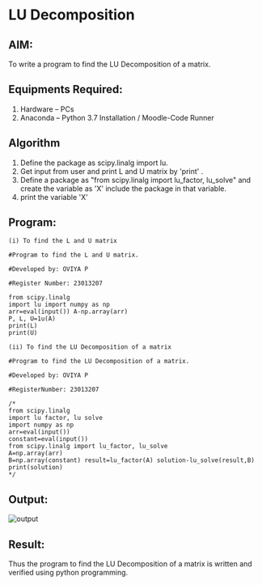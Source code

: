 # LU Decomposition 

## AIM:
To write a program to find the LU Decomposition of a matrix.

## Equipments Required:
1. Hardware – PCs
2. Anaconda – Python 3.7 Installation / Moodle-Code Runner

## Algorithm
1. Define the package as scipy.linalg import lu.
2. Get input from user and print L and U matrix by 'print' .
3. Define a package as "from scipy.linalg import lu_factor, lu_solve" and create the variable as 'X' include the package in that variable.
4. print the variable 'X'


## Program:
```
(i) To find the L and U matrix

#Program to find the L and U matrix.

#Developed by: OVIYA P

#Register Number: 23013207

from scipy.linalg
import lu import numpy as np
arr=eval(input()) A-np.array(arr)
P, L, U=1u(A)
print(L)
print(U)

(ii) To find the LU Decomposition of a matrix

#Program to find the LU Decomposition of a matrix.

#Developed by: OVIYA P

#RegisterNumber: 23013207

/*
from scipy.linalg
import lu factor, lu solve
import numpy as np
arr=eval(input())
constant=eval(input())
from scipy.linalg import lu_factor, lu_solve
A=np.array(arr)
B=np.array(constant) result=lu_factor(A) solution-lu_solve(result,B)
print(solution)
*/

```

## Output:

![output](https://github.com/Oviya24032K6/LU-Decomposition/assets/147139999/aff3644a-a241-44ab-a0d8-db892ce2ad5b)




## Result:
Thus the program to find the LU Decomposition of a matrix is written and verified using python programming.

